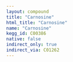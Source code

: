 ```yaml
---
layout: compound
title: "Carnosine"
html_title: "Carnosine"
name: "Carnosine"
kegg_id: C00386
native: false
indirect_only: true
indirect_via: C01262
---
```

